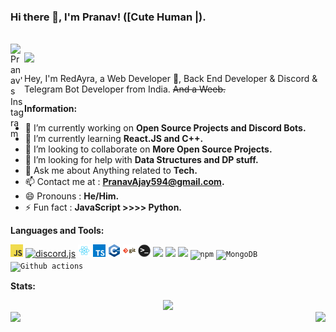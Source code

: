 ### Hi there 👋, I'm Pranav! ([Cute Human |).

<br/>
<a href="https://www.instagram.com/pranavpokedude/">
  <img align="left" alt="Pranav's Instagram" width="22px" src="https://cdn.jsdelivr.net/npm/simple-icons@v3/icons/instagram.svg" />
</a>

![](https://visitors-badge.glitch.me/badge?page_id=Awesome-RJ.Awesome-RJ)



Hey, I'm RedAyra, a Web Developer 🚀, Back End Developer & Discord & Telegram Bot Developer from India. ~~And a Weeb.~~

 **Information:**

- 🔭 I’m currently working on  **Open Source Projects and Discord Bots.**
- 🌱 I’m currently learning  **React.JS and C++.**
- 👯 I’m looking to collaborate on **More Open Source Projects.**
- 🤔 I’m looking for help with  **Data Structures and DP stuff.**
- 💬 Ask me about  Anything related to **Tech.**
- 📫 Contact me at :  **PranavAjay594@gmail.com.**
- 😄 Pronouns :  **He/Him.**
- ⚡ Fun fact : **JavaScript >>>> Python.**

**Languages and Tools:**  


<code><img height="20" src="https://raw.githubusercontent.com/github/explore/80688e429a7d4ef2fca1e82350fe8e3517d3494d/topics/javascript/javascript.png"></code>
<a href="https://discord.js.org"><img src="https://cdn.discordapp.com/attachments/740865034887888996/740865173065170994/logo-square.png" width="20" alt="discord.js" /></a>
<code><img height="20" src="https://raw.githubusercontent.com/github/explore/80688e429a7d4ef2fca1e82350fe8e3517d3494d/topics/react/react.png"></code>
<code><img height="20" src="https://raw.githubusercontent.com/github/explore/80688e429a7d4ef2fca1e82350fe8e3517d3494d/topics/typescript/typescript.png"></code>
<code><img height="20" src="https://raw.githubusercontent.com/github/explore/80688e429a7d4ef2fca1e82350fe8e3517d3494d/topics/cpp/cpp.png"></code>
<code><img height="20" src="https://raw.githubusercontent.com/github/explore/80688e429a7d4ef2fca1e82350fe8e3517d3494d/topics/git/git.png"></code>
<code><img height="20" src="https://raw.githubusercontent.com/github/explore/80688e429a7d4ef2fca1e82350fe8e3517d3494d/topics/terminal/terminal.png"></code>
<code><img height="20" src="https://img.shields.io/badge/-Nodejs-43853d?style=flat-square&logo=Node.js&logoColor=white"/></code>
<code><img height="20" src="https://img.shields.io/badge/-HTML5-E34F26?style=flat-square&logo=html5&logoColor=white" /></code>
<code><img height="20" src="https://img.shields.io/badge/-Heroku-430098?style=flat-square&logo=heroku&logoColor=white" /></code>
<code><img alt="npm" src="https://img.shields.io/badge/-NPM-CB3837?style=flat-square&logo=npm&logoColor=white" /></code>
<code><img alt="MongoDB" src="https://img.shields.io/badge/-MongoDB-13aa52?style=flat-square&logo=mongodb&logoColor=white" /></code>
<code><img alt="Github actions" src="https://img.shields.io/badge/-Github_Actions-2088FF?style=flat-square&logo=github-actions&logoColor=white" /></code>


**Stats:**  


<div align="center"><img src="https://github-profile-trophy.vercel.app/?username=MoeZilla&theme=dracula&count_private=true"></div>
<img align="left" src="https://github-readme-stats.vercel.app/api?username=MoeZilla&show_icons=true&hide_border=true&theme=tokyonight"><img align="right" src="https://github-readme-stats.vercel.app/api/top-langs/?username=MoeZilla&theme=tokyonight&hide=batchfile">






